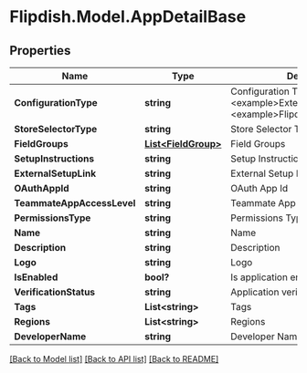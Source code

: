 # Flipdish.Model.AppDetailBase
## Properties

Name | Type | Description | Notes
------------ | ------------- | ------------- | -------------
**ConfigurationType** | **string** | Configuration Type  &lt;example&gt;ExternalLink&lt;/example&gt;&lt;example&gt;FlipdishHosted&lt;/example&gt; | 
**StoreSelectorType** | **string** | Store Selector Type | 
**FieldGroups** | [**List&lt;FieldGroup&gt;**](FieldGroup.md) | Field Groups | [optional] 
**SetupInstructions** | **string** | Setup Instructions | [optional] 
**ExternalSetupLink** | **string** | External Setup Link | [optional] 
**OAuthAppId** | **string** | OAuth App Id | 
**TeammateAppAccessLevel** | **string** | Teammate App Access Level | [optional] 
**PermissionsType** | **string** | Permissions Type | 
**Name** | **string** | Name | 
**Description** | **string** | Description | 
**Logo** | **string** | Logo | [optional] 
**IsEnabled** | **bool?** | Is application enabled | [optional] 
**VerificationStatus** | **string** | Application verification status | 
**Tags** | **List&lt;string&gt;** | Tags | 
**Regions** | **List&lt;string&gt;** | Regions | 
**DeveloperName** | **string** | Developer Name | [optional] 

[[Back to Model list]](../README.md#documentation-for-models) [[Back to API list]](../README.md#documentation-for-api-endpoints) [[Back to README]](../README.md)

